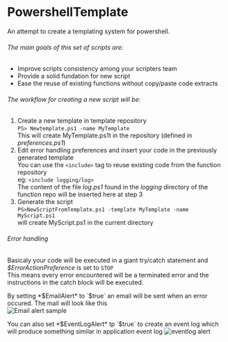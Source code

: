 # PowershellTemplate
An attempt to create a templating system for powershell. 

###### The main goals of this set of scripts are:
- Improve scripts consistency among your scripters team
- Provide a solid fundation for new script
- Ease the reuse of existing functions without copy/paste code extracts

###### The workflow for creating a new script will be:
1. Create a new template in template repository  
  `PS> Newtemplate.ps1 -name MyTemplate`  
  This will create MyTemplate.ps1t in the repository (defined in *preferences.ps1*)
2. Edit error handling preferences and insert your code in the previously generated template  
  You can use the `<include>` tag to reuse existing code from the function repository  
  eg: `<include logging/log>`  
  The content of the file *log.ps1* found in the *logging* directory of the function repo will be inserted here at step 3
3. Generate the script  
  `PS>NewScriptFromTemplate.ps1 -template MyTemplate -name MyScript.ps1`  
  will create MyScript.ps1 in the current directory

###### Error handling
Basicaly your code will be executed in a giant try/catch statement and *$ErrorActionPreference* is set to `STOP`  
This means every error encountered will be a terminated error and the instructions in the catch block will be executed.

By setting *$EmailAlert* to `$true` an email will be sent when an error occured.
The mail will look like this  
![Email alert sample](https://user-images.githubusercontent.com/1241767/31053970-a5038382-a6a8-11e7-8e63-c8f120f4252f.png)

You can also set *$EventLogAlert* tp `$true` to create an event log which will produce something similar in application event log
![eventlog alert](https://user-images.githubusercontent.com/1241767/31054010-649bdb22-a6a9-11e7-8882-78a6ff072271.png)